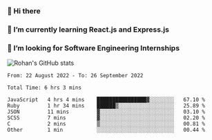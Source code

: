 ### 👋 Hi there 

<!--
**rohznmdev/rohznmdev** is a ✨ _special_ ✨ repository because its `README.md` (this file) appears on your GitHub profile.

Here are some ideas to get you started:

- 🔭 I’m currently working on ...
- 🌱 I’m currently learning Ruby and Ruby on Rails
- 👯 I’m looking to collaborate on ...
- 🤔 I’m looking for help with ...
- 💬 Ask me about ...
- 📫 How to reach me: ...
- 😄 Pronouns: ...
- ⚡ Fun fact: ...
-->
### 🌱 I’m currently learning React.js and Express.js
### 🤔 I’m looking for Software Engineering Internships
![Rohan's GitHub stats](https://github-readme-stats.vercel.app/api?username=rohznmdev&theme=dark&show_icons=true)

<!--START_SECTION:waka-->

```text
From: 22 August 2022 - To: 26 September 2022

Total Time: 6 hrs 3 mins

JavaScript   4 hrs 4 mins    ████████████████▓░░░░░░░░   67.10 %
Ruby         1 hr 34 mins    ██████▒░░░░░░░░░░░░░░░░░░   25.89 %
JSON         11 mins         ▓░░░░░░░░░░░░░░░░░░░░░░░░   03.10 %
SCSS         7 mins          ▓░░░░░░░░░░░░░░░░░░░░░░░░   02.20 %
C            2 mins          ▒░░░░░░░░░░░░░░░░░░░░░░░░   00.81 %
Other        1 min           ░░░░░░░░░░░░░░░░░░░░░░░░░   00.44 %
```

<!--END_SECTION:waka-->
